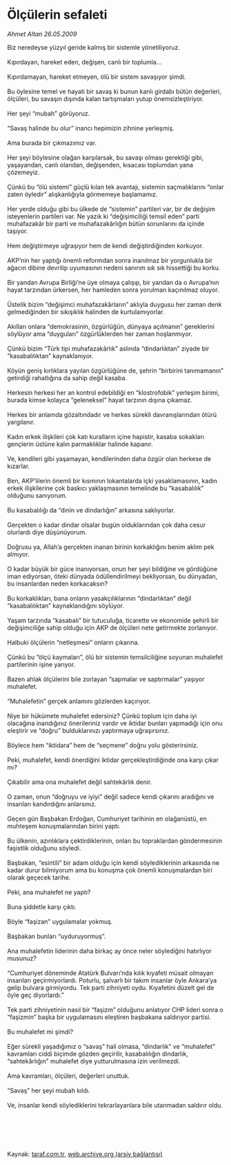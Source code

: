 # Ölçülerin sefaleti

*Ahmet Altan 26.05.2009*

<div class="taraf_structure_2col_1zq">
<div class="margen_n">



 <p>Biz neredeyse yüzyıl geride kalmış bir sistemle yönetiliyoruz. <br/><br/>Kıpırdayan, hareket eden, değişen, canlı bir toplumla... <br/><br/>Kıpırdamayan, hareket etmeyen, ölü bir sistem savaşıyor şimdi. <br/><br/>Bu öylesine temel ve hayati bir savaş ki bunun kanlı girdabı bütün değerleri, ölçüleri, bu savaşın dışında kalan tartışmaları yutup önemsizleştiriyor. <br/><br/>Her şeyi “mubah” görüyoruz. <br/><br/>“Savaş halinde bu olur” inancı hepimizin zihnine yerleşmiş. <br/><br/>Ama burada bir çıkmazımız var. <br/><br/>Her şeyi böylesine olağan karşılarsak, bu savaşı olması gerektiği gibi, yaşayandan, canlı olandan, değişenden, kısacası toplumdan yana çözemeyiz. <br/><br/>Çünkü bu “ölü sistemi” güçlü kılan tek avantajı, sistemin saçmalıklarını “onlar zaten öyledir” alışkanlığıyla görmemeye başlamamız. <br/><br/>Her yerde olduğu gibi bu ülkede de “sistemin” partileri var, bir de değişim isteyenlerin partileri var. Ne yazık ki “değişimciliği temsil eden” parti muhafazakâr bir parti ve muhafazakârlığın bütün sorunlarını da içinde taşıyor. <br/><br/>Hem değiştirmeye uğraşıyor hem de kendi değiştirdiğinden korkuyor. <br/><br/>AKP’nin her yaptığı önemli reformdan sonra inanılmaz bir yorgunlukla bir ağacın dibine devrilip uyumasının nedeni sanırım sık sık hissettiği bu korku. <br/><br/>Bir yandan Avrupa Birliği’ne üye olmaya çalışıp, bir yandan da o Avrupa’nın hayat tarzından ürkersen, her hamleden sonra yorulman kaçınılmaz oluyor. <br/><br/>Üstelik bizim “değişimci muhafazakârların” aklıyla duygusu her zaman denk gelmediğinden bir sıkışıklık halinden de kurtulamıyorlar. <br/><br/>Akılları onlara “demokrasinin, özgürlüğün, dünyaya açılmanın” gereklerini söylüyor ama “duyguları” özgürlüklerden her zaman hoşlanmıyor. <br/><br/>Çünkü bizim “Türk tipi muhafazakârlık” aslında “dindarlıktan” ziyade bir “kasabalılıktan” kaynaklanıyor. <br/><br/>Köyün geniş kırlıklara yayılan özgürlüğüne de, şehrin “birbirini tanımamanın” getirdiği rahatlığına da sahip değil kasaba. <br/><br/>Herkesin herkesi her an kontrol edebildiği en “klostrofobik” yerleşim birimi, burada kimse kolayca “geleneksel” hayat tarzının dışına çıkamaz. <br/><br/>Herkes bir anlamda gözaltındadır ve herkes sürekli davranışlarından ötürü yargılanır. <br/><br/>Kadın erkek ilişkileri çok katı kuralların içine hapistir, kasaba sokakları gençlerin üstüne kalın parmaklıklar halinde kapanır. <br/><br/>Ve, kendileri gibi yaşamayan, kendilerinden daha özgür olan herkese de kızarlar. <br/><br/>Ben, AKP’lilerin önemli bir kısmının lokantalarda içki yasaklamasının, kadın erkek ilişkilerine çok baskıcı yaklaşmasının temelinde bu “kasabalılık” olduğunu sanıyorum. <br/><br/>Bu kasabalılığı da “dinin ve dindarlığın” arkasına saklıyorlar. <br/><br/>Gerçekten o kadar dindar olsalar bugün olduklarından çok daha cesur olurlardı diye düşünüyorum. <br/><br/>Doğrusu ya, Allah’a gerçekten inanan birinin korkaklığını benim aklım pek almıyor. <br/><br/>O kadar büyük bir güce inanıyorsan, onun her şeyi bildiğine ve gördüğüne iman ediyorsan, öteki dünyada ödüllendirilmeyi bekliyorsan, bu dünyadan, bu insanlardan neden korkacaksın? <br/><br/>Bu korkaklıkları, bana onların yasakçılıklarının “dindarlıktan” değil “kasabalılıktan” kaynaklandığını söylüyor. <br/><br/>Yaşam tarzında “kasabalı” bir tutuculuğa, ticarette ve ekonomide şehirli bir değişimciliğe sahip olduğu için AKP de ölçüleri nete getirmekte zorlanıyor. <br/><br/>Halbuki ölçülerin “netleşmesi” onların çıkarına. <br/><br/>Çünkü bu “ölçü kaymaları”, ölü bir sistemin temsilciliğine soyunan muhalefet partilerinin işine yarıyor. <br/><br/>Bazen ahlak ölçülerini bile zorlayan “sapmalar ve saptırmalar” yaşıyor muhalefet. <br/><br/>“Muhalefetin” gerçek anlamını gözlerden kaçırıyor. <br/><br/>Niye bir hükümete muhalefet edersiniz? Çünkü toplum için daha iyi olacağına inandığınız önerileriniz vardır ve iktidar bunları yapmadığı için onu eleştirir ve “doğru” bulduklarınızı yaptırmaya uğraşırsınız. <br/><br/>Böylece hem “iktidara” hem de “seçmene” doğru yolu gösterirsiniz. <br/><br/>Peki, muhalefet, kendi önerdiğini iktidar gerçekleştirdiğinde ona karşı çıkar mı? <br/><br/>Çıkabilir ama ona muhalefet değil sahtekârlık denir. <br/><br/>O zaman, onun “doğruyu ve iyiyi” değil sadece kendi çıkarını aradığını ve insanları kandırdığını anlarsınız. <br/><br/>Geçen gün Başbakan Erdoğan, Cumhuriyet tarihinin en olağanüstü, en muhteşem konuşmalarından birini yaptı. <br/><br/>Bu ülkenin, azınlıklara çektirdiklerinin, onları bu topraklardan göndermesinin faşistlik olduğunu söyledi. <br/><br/>Başbakan, “esintili” bir adam olduğu için kendi söylediklerinin arkasında ne kadar durur bilmiyorum ama bu konuşma çok önemli konuşmalardan biri olarak geçecek tarihe. <br/><br/>Peki, ana muhalefet ne yaptı? <br/><br/>Buna şiddetle karşı çıktı. <br/><br/>Böyle “faşizan” uygulamalar yokmuş. <br/><br/>Başbakan bunları “uyduruyormuş”. <br/><br/>Ana muhalefetin liderinin daha birkaç ay önce neler söylediğini hatırlıyor musunuz? <br/><br/>“Cumhuriyet döneminde Atatürk Bulvarı’nda kılık kıyafeti müsait olmayan insanları geçirmiyorlardı. Poturlu, şalvarlı bir takım insanlar öyle Ankara’ya gelip bulvara girmiyordu. Tek parti zihniyeti oydu. Kıyafetini düzelt gel de öyle geç diyorlardı.” <br/><br/>Tek parti zihniyetinin nasıl bir “faşizm” olduğunu anlatıyor CHP lideri sonra o “faşizmin” başka bir uygulamasını eleştiren başbakana saldırıyor partisi. <br/><br/>Bu muhalefet mi şimdi? <br/><br/>Eğer sürekli yaşadığımız o “savaş” hali olmasa, “dindarlık” ve “muhalefet” kavramları ciddi biçimde gözden geçirilir, kasabalılığın dindarlık, “sahtekârlığın” muhalefet diye yutturulmasına izin verilmezdi. <br/><br/>Ama kavramları, ölçüleri, değerleri unuttuk. <br/><br/>“Savaş” her şeyi mubah kıldı. <br/><br/>Ve, insanlar kendi söylediklerini tekrarlayanlara bile utanmadan saldırır oldu.</p>
<br/>
<br/>
<br/>



<br/>


<div id="taraf_not">
</div>

</div>


</div>

Kaynak: [taraf.com.tr](http://www.taraf.com.tr:80/makale/5725.htm), [web.archive.org (arşiv bağlantısı)](http://web.archive.org/web/20090907060355/http://www.taraf.com.tr:80/makale/5725.htm)
